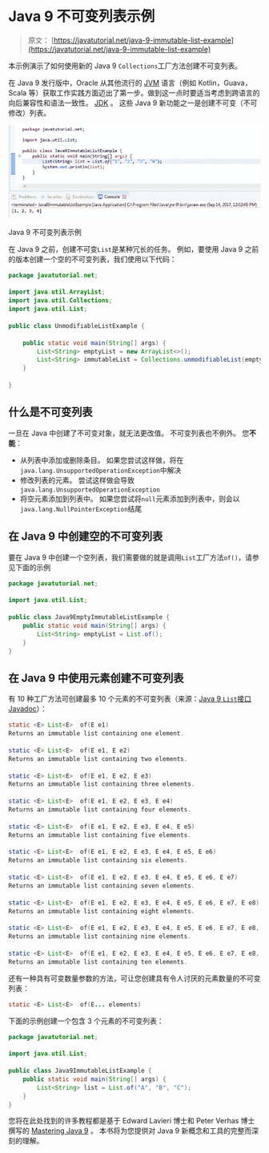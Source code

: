 # Java 9 不可变列表示例

> 原文： [https://javatutorial.net/java-9-immutable-list-example](https://javatutorial.net/java-9-immutable-list-example)

本示例演示了如何使用新的 Java 9 `Collections`工厂方法创建不可变列表。

在 Java 9 发行版中，Oracle 从其他流行的 [JVM](https://javatutorial.net/jvm-explained) 语言（例如 Kotlin，Guava，Scala 等）获取工作实践方面迈出了第一步。做到这一点时要适当考虑到跨语言的向后兼容性和语法一致性。 [JDK](https://javatutorial.net/install-java-8-jdk-on-ubuntu) 。 这些 Java 9 新功能之一是创建不可变（不可修改）列表。

![Java 9 immutable list example](img/678fbeac976e926b3b4912652dc51b56.jpg)

Java 9 不可变列表示例

在 Java 9 之前，创建不可变`List`是某种冗长的任务。 例如，要使用 Java 9 之前的版本创建一个空的不可变列表，我们使用以下代码：

```java
package javatutorial.net;

import java.util.ArrayList;
import java.util.Collections;
import java.util.List;

public class UnmodifiableListExample {

	public static void main(String[] args) {
		List<String> emptyList = new ArrayList<>();
		List<String> immutableList = Collections.unmodifiableList(emptyList);
	}

}
```

## 什么是不可变列表

一旦在 Java 中创建了不可变对象，就无法更改值。 不可变列表也不例外。 您**不能**：

*   从列表中添加或删除条目。 如果您尝试这样做，将在`java.lang.UnsupportedOperationException`中解决
*   修改列表的元素。 尝试这样做会导致`java.lang.UnsupportedOperationException`
*   将空元素添加到列表中。 如果您尝试将`null`元素添加到列表中，则会以`java.lang.NullPointerException`结尾

## 在 Java 9 中创建空的不可变列表

要在 Java 9 中创建一个空列表，我们需要做的就是调用`List`工厂方法`of()`，请参见下面的示例

```java
package javatutorial.net;

import java.util.List;

public class Java9EmptyImmutableListExample {
	public static void main(String[] args) {
		List<String> emptyList = List.of();
	}
}
```

## 在 Java 9 中使用元素创建不可变列表

有 10 种工厂方法可创建最多 10 个元素的不可变列表（来源：[Java 9 `List`接口 Javadoc](https://docs.oracle.com/javase/9/docs/api/java/util/List.html)）：

```java
static <E> List<E>	of​(E e1)	
Returns an immutable list containing one element.

static <E> List<E>	of​(E e1, E e2)	
Returns an immutable list containing two elements.

static <E> List<E>	of​(E e1, E e2, E e3)	
Returns an immutable list containing three elements.

static <E> List<E>	of​(E e1, E e2, E e3, E e4)	
Returns an immutable list containing four elements.

static <E> List<E>	of​(E e1, E e2, E e3, E e4, E e5)	
Returns an immutable list containing five elements.

static <E> List<E>	of​(E e1, E e2, E e3, E e4, E e5, E e6)	
Returns an immutable list containing six elements.

static <E> List<E>	of​(E e1, E e2, E e3, E e4, E e5, E e6, E e7)	
Returns an immutable list containing seven elements.

static <E> List<E>	of​(E e1, E e2, E e3, E e4, E e5, E e6, E e7, E e8)	
Returns an immutable list containing eight elements.

static <E> List<E>	of​(E e1, E e2, E e3, E e4, E e5, E e6, E e7, E e8, E e9)	
Returns an immutable list containing nine elements.

static <E> List<E>	of​(E e1, E e2, E e3, E e4, E e5, E e6, E e7, E e8, E e9, E e10)	
Returns an immutable list containing ten elements.
```

还有一种具有可变数量参数的方法，可让您创建具有令人讨厌的元素数量的不可变列表：

```java
static <E> List<E>	of​(E... elements)
```

下面的示例创建一个包含 3 个元素的不可变列表：

```java
package javatutorial.net;

import java.util.List;

public class Java9ImmutableListExample {
	public static void main(String[] args) {
		List<String> list = List.of("A", "B", "C");
	}
}
```

您将在此处找到的许多教程都是基于 Edward Lavieri 博士和 Peter Verhas 博士撰写的 [Mastering Java 9](https://www.amazon.com/Mastering-Java-reactive-modular-concurrent/dp/1786468735/ref=sr_1_3?ie=UTF8&qid=1520921208&sr=8-3&keywords=mastering+java+9) 。 本书将为您提供对 Java 9 新概念和工具的完整而深刻的理解。